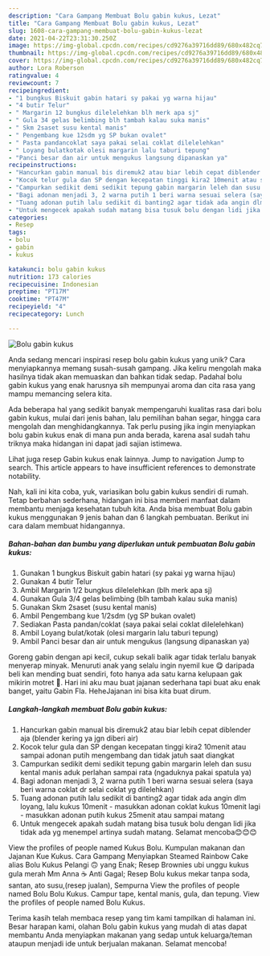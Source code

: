 ```yaml
---
description: "Cara Gampang Membuat Bolu gabin kukus, Lezat"
title: "Cara Gampang Membuat Bolu gabin kukus, Lezat"
slug: 1608-cara-gampang-membuat-bolu-gabin-kukus-lezat
date: 2021-04-22T23:31:30.250Z
image: https://img-global.cpcdn.com/recipes/cd9276a39716dd89/680x482cq70/bolu-gabin-kukus-foto-resep-utama.jpg
thumbnail: https://img-global.cpcdn.com/recipes/cd9276a39716dd89/680x482cq70/bolu-gabin-kukus-foto-resep-utama.jpg
cover: https://img-global.cpcdn.com/recipes/cd9276a39716dd89/680x482cq70/bolu-gabin-kukus-foto-resep-utama.jpg
author: Lora Roberson
ratingvalue: 4
reviewcount: 7
recipeingredient:
- "1 bungkus Biskuit gabin hatari sy pakai yg warna hijau"
- "4 butir Telur"
- " Margarin 12 bungkus dilelelehkan blh merk apa sj"
- " Gula 34 gelas belimbing blh tambah kalau suka manis"
- " Skm 2saset susu kental manis"
- " Pengembang kue 12sdm yg SP bukan ovalet"
- " Pasta pandancoklat saya pakai selai coklat dilelelehkan"
- " Loyang bulatkotak olesi margarin lalu taburi tepung"
- "Panci besar dan air untuk mengukus langsung dipanaskan ya"
recipeinstructions:
- "Hancurkan gabin manual bis diremuk2 atau biar lebih cepat diblender aja (blender kering ya jgn diberi air)"
- "Kocok telur gula dan SP dengan kecepatan tinggi kira2 10menit atau sampai adonan putih mengembang dan tidak jatuh saat diangkat"
- "Campurkan sedikit demi sedikit tepung gabin margarin leleh dan susu kental manis aduk perlahan sampai rata (ngaduknya pakai spatula ya)"
- "Bagi adonan menjadi 3, 2 warna putih 1 beri warna sesuai selera (saya beri warna coklat dr selai coklat yg dilelehkan)"
- "Tuang adonan putih lalu sedikit di banting2 agar tidak ada angin dlm loyang, lalu kukus 10menit - masukkan adonan coklat kukus 10menit lagi - masukkan adonan putih kukus 25menit atau sampai matang"
- "Untuk mengecek apakah sudah matang bisa tusuk bolu dengan lidi jika tidak ada yg menempel artinya sudah matang. Selamat mencoba😊😊😊"
categories:
- Resep
tags:
- bolu
- gabin
- kukus

katakunci: bolu gabin kukus 
nutrition: 173 calories
recipecuisine: Indonesian
preptime: "PT17M"
cooktime: "PT47M"
recipeyield: "4"
recipecategory: Lunch

---
```



![Bolu gabin kukus](https://img-global.cpcdn.com/recipes/cd9276a39716dd89/680x482cq70/bolu-gabin-kukus-foto-resep-utama.jpg)

Anda sedang mencari inspirasi resep bolu gabin kukus yang unik? Cara menyiapkannya memang susah-susah gampang. Jika keliru mengolah maka hasilnya tidak akan memuaskan dan bahkan tidak sedap. Padahal bolu gabin kukus yang enak harusnya sih mempunyai aroma dan cita rasa yang mampu memancing selera kita.

Ada beberapa hal yang sedikit banyak mempengaruhi kualitas rasa dari bolu gabin kukus, mulai dari jenis bahan, lalu pemilihan bahan segar, hingga cara mengolah dan menghidangkannya. Tak perlu pusing jika ingin menyiapkan bolu gabin kukus enak di mana pun anda berada, karena asal sudah tahu triknya maka hidangan ini dapat jadi sajian istimewa.

Lihat juga resep Gabin kukus enak lainnya. Jump to navigation Jump to search. This article appears to have insufficient references to demonstrate notability.


Nah, kali ini kita coba, yuk, variasikan bolu gabin kukus sendiri di rumah. Tetap berbahan sederhana, hidangan ini bisa memberi manfaat dalam membantu menjaga kesehatan tubuh kita. Anda bisa membuat Bolu gabin kukus menggunakan 9 jenis bahan dan 6 langkah pembuatan. Berikut ini cara dalam membuat hidangannya.

<!--inarticleads1-->

##### Bahan-bahan dan bumbu yang diperlukan untuk pembuatan Bolu gabin kukus:

1. Gunakan 1 bungkus Biskuit gabin hatari (sy pakai yg warna hijau)
1. Gunakan 4 butir Telur
1. Ambil  Margarin 1/2 bungkus dilelelehkan (blh merk apa sj)
1. Gunakan  Gula 3/4 gelas belimbing (blh tambah kalau suka manis)
1. Gunakan  Skm 2saset (susu kental manis)
1. Ambil  Pengembang kue 1/2sdm (yg SP bukan ovalet)
1. Sediakan  Pasta pandan/coklat (saya pakai selai coklat dilelelehkan)
1. Ambil  Loyang bulat/kotak (olesi margarin lalu taburi tepung)
1. Ambil Panci besar dan air untuk mengukus (langsung dipanaskan ya)


Goreng gabin dengan api kecil, cukup sekali balik agar tidak terlalu banyak menyerap minyak. Menuruti anak yang selalu ingin nyemil kue 😋 daripada beli kan mending buat sendiri, foto hanya ada satu karna kelupaan gak mikirin motret 🤣. Hari ini aku mau buat jajanan sederhana tapi buat aku enak banget, yaitu Gabin Fla. HeheJajanan ini bisa kita buat dirum. 

<!--inarticleads2-->

##### Langkah-langkah membuat Bolu gabin kukus:

1. Hancurkan gabin manual bis diremuk2 atau biar lebih cepat diblender aja (blender kering ya jgn diberi air)
1. Kocok telur gula dan SP dengan kecepatan tinggi kira2 10menit atau sampai adonan putih mengembang dan tidak jatuh saat diangkat
1. Campurkan sedikit demi sedikit tepung gabin margarin leleh dan susu kental manis aduk perlahan sampai rata (ngaduknya pakai spatula ya)
1. Bagi adonan menjadi 3, 2 warna putih 1 beri warna sesuai selera (saya beri warna coklat dr selai coklat yg dilelehkan)
1. Tuang adonan putih lalu sedikit di banting2 agar tidak ada angin dlm loyang, lalu kukus 10menit - masukkan adonan coklat kukus 10menit lagi - masukkan adonan putih kukus 25menit atau sampai matang
1. Untuk mengecek apakah sudah matang bisa tusuk bolu dengan lidi jika tidak ada yg menempel artinya sudah matang. Selamat mencoba😊😊😊


View the profiles of people named Kukus Bolu. Kumpulan makanan dan Jajanan Kue Kukus. Cara Gampang Menyiapkan Steamed Rainbow Cake alias Bolu Kukus Pelangi 🙃 yang Enak; Resep Brownies ubi unggu kukus gula merah Mm Anna ☕ Anti Gagal; Resep Bolu kukus mekar tanpa soda, santan, ato susu,(resep jualan), Sempurna View the profiles of people named Bolu Bolu Kukus. Campur tape, kental manis, gula, dan tepung. View the profiles of people named Bolu Kukus. 

Terima kasih telah membaca resep yang tim kami tampilkan di halaman ini. Besar harapan kami, olahan Bolu gabin kukus yang mudah di atas dapat membantu Anda menyiapkan makanan yang sedap untuk keluarga/teman ataupun menjadi ide untuk berjualan makanan. Selamat mencoba!
